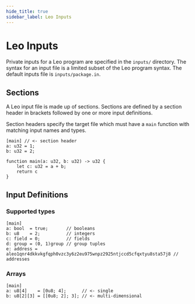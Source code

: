 ```yaml
---
hide_title: true
sidebar_label: Leo Inputs
---
```


# Leo Inputs

Private inputs for a Leo program are specified in the `inputs/` directory. 
The syntax for an input file is a limited subset of the Leo program syntax. 
The default inputs file is `inputs/package.in`.

## Sections
A Leo input file is made up of sections. Sections are defined by a section header in brackets followed by one or more input definitions. 

Section headers specify the target file which must have a `main` function with matching input names and types.

```leo title="inputs/package.in"
[main] // <- section header
a: u32 = 1;
b: u32 = 2;
```

```leo title="src/main.leo"
function main(a: u32, b: u32) -> u32 {
    let c: u32 = a + b;
    return c
}
```

## Input Definitions

### Supported types
```leo
[main]
a: bool  = true;       // booleans
b: u8    = 2;          // integers
c: field = 0;          // fields
d: group = (0, 1)group // group tuples
e: address = aleo1qnr4dkkvkgfqph0vzc3y6z2eu975wnpz2925ntjccd5cfqxtyu8sta57j8 // addresses
```

### Arrays
```leo
[main]
a: u8[4]    = [0u8; 4];      // <- single
b: u8[2][3] = [[0u8; 2]; 3]; // <- multi-dimensional
```
